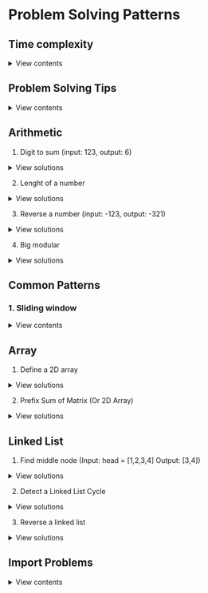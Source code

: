 # Problem Solving Patterns

## Time complexity

<details>
<summary>View contents</summary>

Let n be the main variable in the problem.

- If n ≤ 12, the time complexity can be O(n!).
- If n ≤ 25, the time complexity can be O(2n).
- If n ≤ 100, the time complexity can be O(n4).
- If n ≤ 500, the time complexity can be O(n3).
- If n ≤ 104, the time complexity can be O(n2).
- If n ≤ 106, the time complexity can be O(n log n).
- If n ≤ 108, the time complexity can be O(n).
- If n > 108, the time complexity can be O(log n) or O(1).

**Examples of each common time complexity**

- O(n!) [Factorial time]: Permutations of 1 ... n
- O(2n) [Exponential time]: Exhaust all subsets of an array of size n
- O(n3) [Cubic time]: Exhaust all triangles with side length less than n
- O(n2) [Quadratic time]: Slow comparison-based sorting (eg. Bubble Sort, Insertion Sort, Selection Sort)
- O(n log n) [Linearithmic time]: Fast comparison-based sorting (eg. Merge Sort)
- O(n) [Linear time]: Linear Search (Finding maximum/minimum element in a 1D array), Counting Sort
- O(log n) [Logarithmic time]: Binary Search, finding GCD (Greatest Common Divisor) using Euclidean Algorithm
- O(1) [Constant time]: Calculation (eg. Solving linear equations in one unknown)

</details>

## Problem Solving Tips

<details>
<summary>View contents</summary>

If input array is sorted then

- Binary search
- Two pointers

If asked for all permutations/subsets then

- Backtracking

If given a tree then

- DFS
- BFS

If given a graph then

- DFS
- BFS

If given a linked list then

- Two pointers

If recursion is banned then

- Stack

If must solve in-place then

- Swap corresponding values
- Store one or more different values in the same pointer

If asked for maximum/minimum subarray/subset/options then

- Dynamic programming

If asked for top/least K items then

- Heap
- QuickSelect

If asked for common strings then

- Map
- Trie

Else

- Map/Set for O(1) time & O(n) space
- Sort input for O(nlogn) time and O(1) space

source: [Sean Prashad's Leetcode Patterns](https://seanprashad.com/leetcode-patterns/)

</details>

## Arithmetic

1. Digit to sum (input: 123, output: 6)

<details>
<summary>View solutions</summary>

**Solution 1:**

```js
function dititToSum(n) {
  let sum = 0;

  for (; n; n = Math.floor(n / 10)) {
    sum += n % 10;
  }

  return sum;
}

digitToSum(123); // 6
```

</details>

2. Lenght of a number

<details>
<summary>View solutions</summary>

**Solution 1**

`javascript`

```js
function digitToLength(num) {
  if (num === 0) {
    return 1;
  }
  return Math.floor(Math.log10(num)) + 1;
}
```

`python`

```py
import math
def digitToLength(num):
  if num == 0:
    return 1
  return math.floor(math.log10(num)) + 1
```

</details>

3. Reverse a number (input: -123, output: -321)

<details>
<summary>View solutions</summary>

**Solution 1**

```js
function reverse(num) {
  let r = 0;

  for (let i = Math.abs(num); i != 0; ) {
    r = r * 10;
    r = r + (i % 10);
    i = Math.floor(i / 10);
  }

  return num < 0 ? -r : r;
}

reverse(-123); // -321
```

</details>

4. Big modular

<details>
<summary>View solutions</summary>

**Solution 1**

```js
// a ^ b % M

function bigMod(a, b, M) {
  if (b === 0) return 1 % M;

  let x = bigMod(a, Math.floor(b / 2), M);
  console.log({ x1: x });
  x = (x * x) % M;
  console.log({ x2: x });
  if (b % 2 === 1) x = (x * a) % M;
  console.log({ x3: x });
  return x;
}

console.log(bigMod(2, 5, 7)); // 2 ^ 5 % 7 = 4
console.log(bigMod(2, 100, 7)); // 2 ^ 5 % 7 = 2
```

</details>

## Common Patterns

### 1. Sliding window

<details>
<summary>View contents</summary>

Identify sliding window problems:

1. Input is array/string
2. subarray/substring -> largest/minimum/maximum
3. Given k window size or have to calculate window size

2 Types of sliding windows:

1. Fixed Size Window

<details>
<summary>View codes</summary>

```py
# Find maximum sum sub array of k size

def maxPrice(arr, k):
  total = sum(arr[:k])
  max_price = total

  for i in range(len(arr) - k):
    total -= arr[i]
    total += arr[k+i]
    max_price = max(total, max_price)

  return max_price

maxPrice([1,4,5,6], 3) # 15
```

</details>

2. Variable Size Window

</details>

## Array

1. Define a 2D array

<details>
<summary>View solutions</summary>

```js
const row = 5;
const col = 4;
const val = 0;
const myGrid = [...Array(row)].map(() => Array(col).fill(val));
```

</details>

2. Prefix Sum of Matrix (Or 2D Array)

<details>
<summary>View solutions</summary>

```js
// Formula
psa[i][j] = psa[i - 1][j] + psa[i][j - 1] - psa[i - 1][j - 1] + a[i][j];
```

</details>

## Linked List

1. Find middle node (Input: head = [1,2,3,4] Output: [3,4])

<details>
<summary>View solutions</summary>

**Solution 1**

```js
function getMiddleNode(head) {
  let fast = head;
  let slow = head;

  while (fast !== null && fast.next !== null) {
    fast = fast.next.next;
    slow = slow.next;
  }

  return slow;
}
```

</details>

2. Detect a Linked List Cycle

<details>
<summary>View solutions</summary>

**Solution 1**

```js
function detectLLCycle(head) {
  let fast = head;
  let slow = head;

  while (fast !== null && fast.next !== null && slow !== fast) {
    fast = fast.next.next;
    slow = slow.next;
  }

  if (slow === fast) return true;
  return false;
}
```

</details>

3. Reverse a linked list

<details>
<summary>View solutions</summary>

**Solution 1**

<img width="1668" alt="image" src="https://user-images.githubusercontent.com/11992095/194465735-208f24d0-3ed0-4c86-8d1c-ecd84a471d07.png">

```js
function reverseLL(head) {
  let curr = head;
  let prev = null;

  while (curr !== null) {
    let next = curr.next;
    curr.next = prev;
    prev = curr;
    curr = next;
  }

  return prev;
}
```

</details>

## Import Problems

<details>
<summary>View contents</summary>
1. Swap Two Numbers

<details>
<summary>View solutions</summary>

**[You can find all the code here](https://github.com/foyez/cp-patterns/tree/main/codes/1-swap-two-numbers.py)**

```py
a, b = 10, 20

# solution 1: Third variable
t = a
a = b
b = t


# solution 2: addition & subtraction
a = a + b  # 10 + 20 = 30
b = a - b  # 30 - 20 = 10
a = a - b  # 30 - 10 = 20


# solution 3: multiplication & division
a = a*b  # 10 * 20 = 200
b = a/b  # 200 / 20 = 10
a = a/b  # 200 / 10 = 20


# solution 4: bitwise XOR(^)
a = a ^ b  # 01010 ^ 10100 = 11110 = 30
b = a ^ b  # 11110 ^ 10100 = 01010 = 10
a = a ^ b  # 11110 ^ 01010 = 10100 = 20


# solution 5: single line
a, b = b, a
```

</details>

</details>
